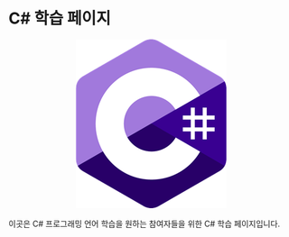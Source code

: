 # C# 학습 페이지
<p align="center">
    <img src="./Images/Logo.png">
</p>


이곳은 C# 프로그래밍 언어 학습을 원하는 참여자들을 위한 C# 학습 페이지입니다.

